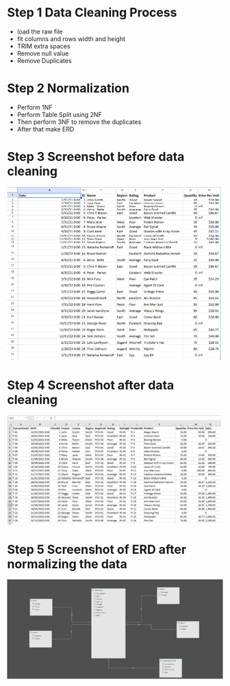 # Step 1 Data Cleaning Process

- load the raw file
- fit columns and rows width and height
- TRIM extra spaces
- Remove null value
- Remove Duplicates

# Step 2 Normalization

- Perform 1NF
- Perform Table Split using 2NF
- Then perform 3NF to remove the duplicates
- After that make ERD

# Step 3 Screenshot before data cleaning

<img src="images/rawdata (1).png" alt="Alt Text" width="500">

# Step 4 Screenshot after data cleaning

<img src="images/normalizedata.png" alt="Alt Text" width="500">

# Step 5 Screenshot of ERD after normalizing the data

<img src="images/ERD.png" alt="Alt Text" width="650">
